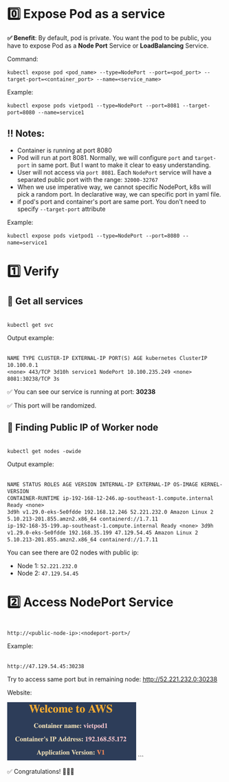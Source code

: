 # 0️⃣ Expose Pod as a service

**✅ Benefit**: By default, pod is private. You want the pod to be public, you
have to expose Pod as a **Node Port** Service or **LoadBalancing** Service.

Command:

```
kubectl expose pod <pod_name> --type=NodePort --port=<pod_port> --target-port=<container_port> --name=<service_name>
```

Example:

```
kubectl expose pods vietpod1 --type=NodePort --port=8081 --target-port=8080 --name=service1
```

## ‼️ Notes:

- Container is running at port 8080
- Pod will run at port 8081. Normally, we will configure `port` and
  `target-port` in same port. But I want to make it clear to easy understanding.
- User will not access via `port 8081`. Each `NodePort` service will have a
  separated public port with the range: `32000-32767`
- When we use imperative way, we cannot specific NodePort, k8s will pick a
  random port. In declarative way, we can specific port in yaml file.
- if pod's port and container's port are same port. You don't need to specify
  `--target-port` attribute

Example:

```
kubectl expose pods vietpod1 --type=NodePort --port=8080 --name=service1
```

# 1️⃣ Verify

## 🍄 Get all services

```

kubectl get svc

```

Output example:

```

NAME TYPE CLUSTER-IP EXTERNAL-IP PORT(S) AGE kubernetes ClusterIP 10.100.0.1
<none> 443/TCP 3d10h service1 NodePort 10.100.235.249 <none> 8081:30238/TCP 3s

```

✅ You can see our service is running at port: **30238**

✅ This port will be randomized.

## 🍄 Finding Public IP of Worker node

```

kubectl get nodes -owide

```

Output example:

```

NAME STATUS ROLES AGE VERSION INTERNAL-IP EXTERNAL-IP OS-IMAGE KERNEL-VERSION
CONTAINER-RUNTIME ip-192-168-12-246.ap-southeast-1.compute.internal Ready <none>
3d9h v1.29.0-eks-5e0fdde 192.168.12.246 52.221.232.0 Amazon Linux 2
5.10.213-201.855.amzn2.x86_64 containerd://1.7.11
ip-192-168-35-199.ap-southeast-1.compute.internal Ready <none> 3d9h
v1.29.0-eks-5e0fdde 192.168.35.199 47.129.54.45 Amazon Linux 2
5.10.213-201.855.amzn2.x86_64 containerd://1.7.11

```

You can see there are 02 nodes with public ip:

- Node 1: `52.221.232.0`
- Node 2: `47.129.54.45`

# 2️⃣ Access NodePort Service

```

http://<public-node-ip>:<nodeport-port>/

```

Example:

```

http://47.129.54.45:30238

```

Try to access same port but in remaining node: http://52.221.232.0:30238

Website:

<img src="../images/img2.png" alt='nodeport-demo-vietaws' style="width: 300px" />
```

✅ Congratulations! 🚀🚀🚀
